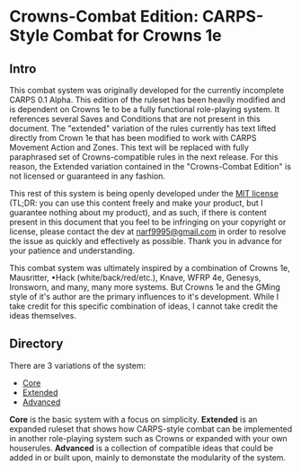 # Crowns-Combat Edition: CARPS-Style Combat for Crowns 1e

## Intro
This combat system was originally developed for the currently incomplete CARPS 0.1 Alpha. This edition of the ruleset has been heavily modified and is dependent on Crowns 1e to be a fully functional role-playing system. It references several Saves and Conditions that are not present in this document. The "extended" variation of the rules currently has text lifted directly from Crown 1e that has been modified to work with CARPS Movement Action and Zones. This text will be replaced with fully paraphrased set of Crowns-compatible rules in the next release. For this reason, the Extended variation contained in the "Crowns-Combat Edition" is not licensed or guaranteed in any fashion.

This rest of this system is being openly developed under the [MIT license](https://opensource.org/license/mit/) (TL;DR: you can use this content freely and make your product, but I guarantee nothing about my product), and as such, if there is content present in this document that you feel to be infringing on your copyright or license, please contact the dev at [narf9995@gmail.com](https://narf9995@gmail.com) in order to resolve the issue as quickly and effectively as possible. Thank you in advance for your patience and understanding.

This combat system was ultimately inspired by a combination of Crowns 1e, Mausritter, •Hack (white/back/red/etc.), Knave, WFRP 4e, Genesys, Ironsworn, and many, many more systems. But Crowns 1e and the GMing style of it's author are the primary influences to it's development. While I take credit for this specific combination of ideas, I cannot take credit the ideas themselves.

## Directory
There are 3 variations of the system:
- [Core](https://github.com/narf9995/CARPS/blob/main/Crowns-Combat/combat_core.md)
- [Extended](https://github.com/narf9995/CARPS/blob/main/Crowns-Combat/combat_extended.md)
- [Advanced](https://github.com/narf9995/CARPS/blob/main/Crowns-Combat/combat_advanced.md)

**Core** is the basic system with a focus on simplicity. **Extended** is an expanded ruleset that shows how CARPS-style combat can be implemented in another role-playing system such as Crowns or expanded with your own houserules. **Advanced** is a collection of compatible ideas that could be added in or built upon, mainly to demonstate the modularity of the system.
